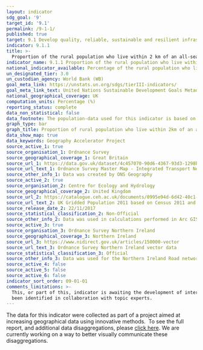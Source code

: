 ```yaml
---
layout: indicator
sdg_goal: '9'
target_id: '9.1'
permalink: /9-1-1/
published: true
target: 9.1 Develop quality, reliable, sustainable and resilient infrastructure, including regional and trans-border infrastructure, to support economic development and human well-being, with a focus on affordable and equitable access for all
indicator: 9.1.1
title: >-
  Proportion of the rural population who live within 2 km of an all-season road
indicator_name: 9.1.1 Proportion of the rural population who live within 2 km of an all-season road
national_indicator_available: Percentage of the rural population who live within 2 km of an all-season road
un_designated_tier: 3.0
un_custodian_agency: World Bank (WB)
goal_meta_link: https://unstats.un.org/sdgs/tierIII-indicators/
goal_meta_link_text: United Nations Sustainable Development Goals Metadata (PDF 4.0 MB)
national_geographical_coverage: UK  
computation_units: Percentage (%)
reporting_status: complete
data_non_statistical: false
data_footnote: The population-data used for this indicator is based on the 2011 census, as no other data sets could provide enough geographic granularity to adequately assess how many people live within 2km of an all-season road.
graph_type: bar
graph_title: Proportion of rural population who live within 2km of an all-season road
data_show_map: true
data_keywords: Geography Accelerator Project 
source_active_1: true
source_organisation_1: Ordnance Survey
source_geographical_coverage_1: Great Britain 
source_url_1: https://data.gov.uk/dataset/4c457070-90d6-4367-93d3-1298bb5d4d6c/integrated-transport-network
source_url_text_1: Ordnance Survey Master Map - Integrated Transport Network Layer 
source_other_info_1: Data was created by ONS Geography 
source_active_2: true
source_organisation_2: Centre for Ecology and Hydrology 
source_geographical_coverage_2: United Kingdom 
source_url_2: https://catalogue.ceh.ac.uk/documents/0995e94d-6d42-40c1-8ed4-5090d82471e1
source_url_text_2: UK Gridded Population 2011 based on Census 2011 and Landcover 2015 
source_release_date_2: 22/11/2017
source_statistical_classification_2: Non-Official 
source_other_info_2: Data was used in calculations performed in Arc GIS by ONS Geography. 
source_active_3: true
source_organisation_3: Ordnance Survey Northern Ireland 
source_geographical_coverage_3: Northern Ireland 
source_url_3: https://www.nidirect.gov.uk/articles/150000-vector
source_url_text_3: Ordnance Survey Northern Ireland vector data 
source_statistical_classification_3: Official 
source_other_info_3: Data was used for the Northern Ireland Road network. 
source_active_4: false
source_active_5: false
source_active_6: false
indicator_sort_order: 09-01-01
comments_limitations: >-
  This, or part of this, indicator is awaiting the development of internationally established methodology and standards (classified by the UN as tier 3). This data was produced in cooperation with ONS Geography Data follows the UN specification for this indicator. This indicator has not
  been identified in collaboration with topic experts.
---
```

The data for this indicator were collected as part of a project aimed at increasing geographical data using innovative methods.  To see the full report, and additional data disaggregations, please [click
here](https://www.ons.gov.uk/economy/environmentalaccounts/articles/usinginnovativemethodstoreportagainstthesustainabledevelopmentgoals/2018-10-22). We are currently working on a way to better visually communicate these disaggregations.
